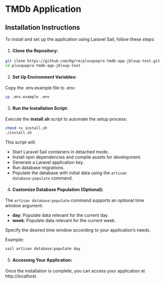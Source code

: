 # TMDb Application 

## Installation Instructions

To install and set up the application using Laravel Sail, follow these steps:

1.	#### Clone the Repository:

```bash
git clone https://github.com/0grre/plusquepro-tmdb-app-jbloup-test.git
cd plusquepro-tmdb-app-jbloup-test
```
2.	#### Set Up Environment Variables:
Copy the .env.example file to .env:

```bash
cp .env.example .env
```

3.	#### Run the Installation Script:
Execute the **install.sh** script to automate the setup process:

```bash
chmod +x install.sh
./install.sh
```

This script will:

- Start Laravel Sail containers in detached mode.
- Install npm dependencies and compile assets for development.
- Generate a Laravel application key.
- Run database migrations.
- Populate the database with initial data using the `artisan database:populate` command.

	
4.	#### Customize Database Population (Optional):

The `artisan database:populate` command supports an optional time window argument:
-	**day**: Populate data relevant for the current day.
-	**week**: Populate data relevant for the current week.

Specify the desired time window according to your application’s needs.

Example:
```bash
sail artisan database:populate day
```

5.	#### Accessing Your Application:
Once the installation is complete, you can access your application at http://localhost.

